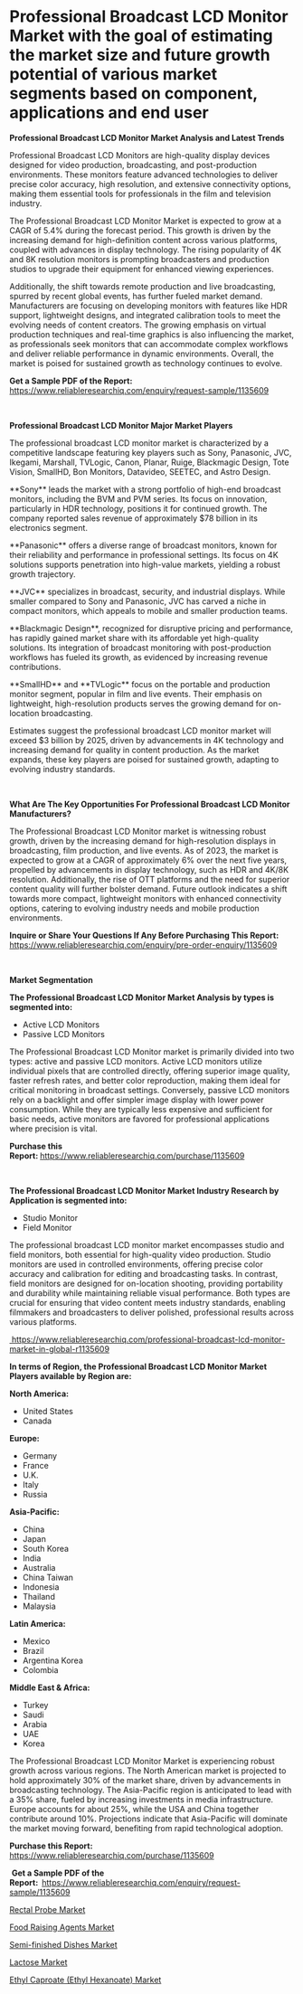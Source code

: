 <p><h1>Professional Broadcast LCD Monitor Market with the goal of estimating the market size and future growth potential of various market segments based on component, applications and end user</h1></p><p><strong>Professional Broadcast LCD Monitor Market Analysis and Latest Trends</strong></p>
<p><p>Professional Broadcast LCD Monitors are high-quality display devices designed for video production, broadcasting, and post-production environments. These monitors feature advanced technologies to deliver precise color accuracy, high resolution, and extensive connectivity options, making them essential tools for professionals in the film and television industry.</p><p>The Professional Broadcast LCD Monitor Market is expected to grow at a CAGR of 5.4% during the forecast period. This growth is driven by the increasing demand for high-definition content across various platforms, coupled with advances in display technology. The rising popularity of 4K and 8K resolution monitors is prompting broadcasters and production studios to upgrade their equipment for enhanced viewing experiences. </p><p>Additionally, the shift towards remote production and live broadcasting, spurred by recent global events, has further fueled market demand. Manufacturers are focusing on developing monitors with features like HDR support, lightweight designs, and integrated calibration tools to meet the evolving needs of content creators. The growing emphasis on virtual production techniques and real-time graphics is also influencing the market, as professionals seek monitors that can accommodate complex workflows and deliver reliable performance in dynamic environments. Overall, the market is poised for sustained growth as technology continues to evolve.</p></p>
<p><strong>Get a Sample PDF of the Report:&nbsp;</strong> <a href="https://www.reliableresearchiq.com/enquiry/request-sample/1135609?utm_campaign=1260&utm_medium=2&utm_source=Github&utm_content=ia&utm_term=09102024&utm_id=professional-broadcast-lcd-monitor">https://www.reliableresearchiq.com/enquiry/request-sample/1135609</a></p>
<p>&nbsp;</p>
<p><strong>Professional Broadcast LCD Monitor Major Market Players</strong></p>
<p><p>The professional broadcast LCD monitor market is characterized by a competitive landscape featuring key players such as Sony, Panasonic, JVC, Ikegami, Marshall, TVLogic, Canon, Planar, Ruige, Blackmagic Design, Tote Vision, SmallHD, Bon Monitors, Datavideo, SEETEC, and Astro Design.</p><p>**Sony** leads the market with a strong portfolio of high-end broadcast monitors, including the BVM and PVM series. Its focus on innovation, particularly in HDR technology, positions it for continued growth. The company reported sales revenue of approximately $78 billion in its electronics segment.</p><p>**Panasonic** offers a diverse range of broadcast monitors, known for their reliability and performance in professional settings. Its focus on 4K solutions supports penetration into high-value markets, yielding a robust growth trajectory.</p><p>**JVC** specializes in broadcast, security, and industrial displays. While smaller compared to Sony and Panasonic, JVC has carved a niche in compact monitors, which appeals to mobile and smaller production teams.</p><p>**Blackmagic Design**, recognized for disruptive pricing and performance, has rapidly gained market share with its affordable yet high-quality solutions. Its integration of broadcast monitoring with post-production workflows has fueled its growth, as evidenced by increasing revenue contributions.</p><p>**SmallHD** and **TVLogic** focus on the portable and production monitor segment, popular in film and live events. Their emphasis on lightweight, high-resolution products serves the growing demand for on-location broadcasting.</p><p>Estimates suggest the professional broadcast LCD monitor market will exceed $3 billion by 2025, driven by advancements in 4K technology and increasing demand for quality in content production. As the market expands, these key players are poised for sustained growth, adapting to evolving industry standards.</p></p>
<p>&nbsp;</p>
<p><strong>What Are The Key Opportunities For Professional Broadcast LCD Monitor Manufacturers?</strong></p>
<p><p>The Professional Broadcast LCD Monitor market is witnessing robust growth, driven by the increasing demand for high-resolution displays in broadcasting, film production, and live events. As of 2023, the market is expected to grow at a CAGR of approximately 6% over the next five years, propelled by advancements in display technology, such as HDR and 4K/8K resolution. Additionally, the rise of OTT platforms and the need for superior content quality will further bolster demand. Future outlook indicates a shift towards more compact, lightweight monitors with enhanced connectivity options, catering to evolving industry needs and mobile production environments.</p></p>
<p><strong>Inquire or Share Your Questions If Any Before Purchasing This Report:</strong> <a href="https://www.reliableresearchiq.com/enquiry/pre-order-enquiry/1135609?utm_campaign=1260&utm_medium=2&utm_source=Github&utm_content=ia&utm_term=09102024&utm_id=professional-broadcast-lcd-monitor">https://www.reliableresearchiq.com/enquiry/pre-order-enquiry/1135609</a></p>
<p>&nbsp;</p>
<p><strong>Market Segmentation</strong></p>
<p><strong>The Professional Broadcast LCD Monitor Market Analysis by types is segmented into:</strong></p>
<p><ul><li>Active LCD Monitors</li><li>Passive LCD Monitors</li></ul></p>
<p><p>The Professional Broadcast LCD Monitor market is primarily divided into two types: active and passive LCD monitors. Active LCD monitors utilize individual pixels that are controlled directly, offering superior image quality, faster refresh rates, and better color reproduction, making them ideal for critical monitoring in broadcast settings. Conversely, passive LCD monitors rely on a backlight and offer simpler image display with lower power consumption. While they are typically less expensive and sufficient for basic needs, active monitors are favored for professional applications where precision is vital.</p></p>
<p><strong>Purchase this Report:&nbsp;</strong><a href="https://www.reliableresearchiq.com/purchase/1135609?utm_campaign=1260&utm_medium=2&utm_source=Github&utm_content=ia&utm_term=09102024&utm_id=professional-broadcast-lcd-monitor">https://www.reliableresearchiq.com/purchase/1135609</a></p>
<p>&nbsp;</p>
<p><strong>The Professional Broadcast LCD Monitor Market Industry Research by Application is segmented into:</strong></p>
<p><ul><li>Studio Monitor</li><li>Field Monitor</li></ul></p>
<p><p>The professional broadcast LCD monitor market encompasses studio and field monitors, both essential for high-quality video production. Studio monitors are used in controlled environments, offering precise color accuracy and calibration for editing and broadcasting tasks. In contrast, field monitors are designed for on-location shooting, providing portability and durability while maintaining reliable visual performance. Both types are crucial for ensuring that video content meets industry standards, enabling filmmakers and broadcasters to deliver polished, professional results across various platforms.</p></p>
<p><a href="https://www.reliableresearchiq.com/professional-broadcast-lcd-monitor-market-in-global-r1135609?utm_campaign=1260&utm_medium=2&utm_source=Github&utm_content=ia&utm_term=09102024&utm_id=professional-broadcast-lcd-monitor">&nbsp;https://www.reliableresearchiq.com/professional-broadcast-lcd-monitor-market-in-global-r1135609</a></p>
<p><strong>In terms of Region, the Professional Broadcast LCD Monitor Market Players available by Region are:</strong></p>
<p>
    <p> <strong> North America: </strong>
        <ul>
            <li>United States</li>
            <li>Canada</li>
        </ul>
        </p> 
    <p> <strong> Europe: </strong>
        <ul>
            <li>Germany</li>
            <li>France</li>
            <li>U.K.</li>
            <li>Italy</li>
            <li>Russia</li>
        </ul>
        </p> 
    <p> <strong> Asia-Pacific: </strong>
        <ul>
            <li>China</li>
            <li>Japan</li>
            <li>South Korea</li>
            <li>India</li>
            <li>Australia</li>
            <li>China Taiwan</li>
            <li>Indonesia</li>
            <li>Thailand</li>
            <li>Malaysia</li>
        </ul>
        </p> 
    <p> <strong> Latin America: </strong>
        <ul>
            <li>Mexico</li>
            <li>Brazil</li>
            <li>Argentina Korea</li>
            <li>Colombia</li>
        </ul>
        </p> 
    <p> <strong> Middle East & Africa: </strong>
        <ul>
            <li>Turkey</li>
            <li>Saudi</li>
            <li>Arabia</li>
            <li>UAE</li>
            <li>Korea</li>
        </ul>
    </p>
    </p>
<p><p>The Professional Broadcast LCD Monitor Market is experiencing robust growth across various regions. The North American market is projected to hold approximately 30% of the market share, driven by advancements in broadcasting technology. The Asia-Pacific region is anticipated to lead with a 35% share, fueled by increasing investments in media infrastructure. Europe accounts for about 25%, while the USA and China together contribute around 10%. Projections indicate that Asia-Pacific will dominate the market moving forward, benefiting from rapid technological adoption.</p></p>
<p><strong>Purchase this Report: </strong><a href="https://www.reliableresearchiq.com/purchase/1135609?utm_campaign=1260&utm_medium=2&utm_source=Github&utm_content=ia&utm_term=09102024&utm_id=professional-broadcast-lcd-monitor">https://www.reliableresearchiq.com/purchase/1135609</a></p>
<p>&nbsp;<strong>Get a Sample PDF of the Report:&nbsp;&nbsp;</strong><a href="https://www.reliableresearchiq.com/enquiry/request-sample/1135609?utm_campaign=1260&utm_medium=2&utm_source=Github&utm_content=ia&utm_term=09102024&utm_id=professional-broadcast-lcd-monitor">https://www.reliableresearchiq.com/enquiry/request-sample/1135609</a></p>
<p><strong></strong></p>
<p><p><a href="https://www.linkedin.com/pulse/rectal-probe-industry-sector-new-technologies-market-impact-forecasted-tov0e?utm_campaign=1260&utm_medium=2&utm_source=Github&utm_content=ia&utm_term=09102024&utm_id=professional-broadcast-lcd-monitor">Rectal Probe Market</a></p><p><a href="https://issuu.com/reportprime-2/docs/food-raising-agents-market-size-203_a2eb74be23acf6?utm_campaign=1260&utm_medium=2&utm_source=Github&utm_content=ia&utm_term=09102024&utm_id=professional-broadcast-lcd-monitor">Food Raising Agents Market</a></p><p><a href="https://github.com/newellsvvandeer37/Market-Research-Report-List-1/blob/main/semi-finished-dishes-market.md?utm_campaign=1260&utm_medium=2&utm_source=Github&utm_content=ia&utm_term=09102024&utm_id=professional-broadcast-lcd-monitor">Semi-finished Dishes Market</a></p><p><a href="https://issuu.com/reportprime-2/docs/lactose-market-size-2030.pptx_25a1e91a806fb5?utm_campaign=1260&utm_medium=2&utm_source=Github&utm_content=ia&utm_term=09102024&utm_id=professional-broadcast-lcd-monitor">Lactose Market</a></p><p><a href="https://github.com/yee75vjfitch/Market-Research-Report-List-1/blob/main/ethyl-caproate-ethyl-hexanoate-market.md?utm_campaign=1260&utm_medium=2&utm_source=Github&utm_content=ia&utm_term=09102024&utm_id=professional-broadcast-lcd-monitor">Ethyl Caproate (Ethyl Hexanoate) Market</a></p></p>